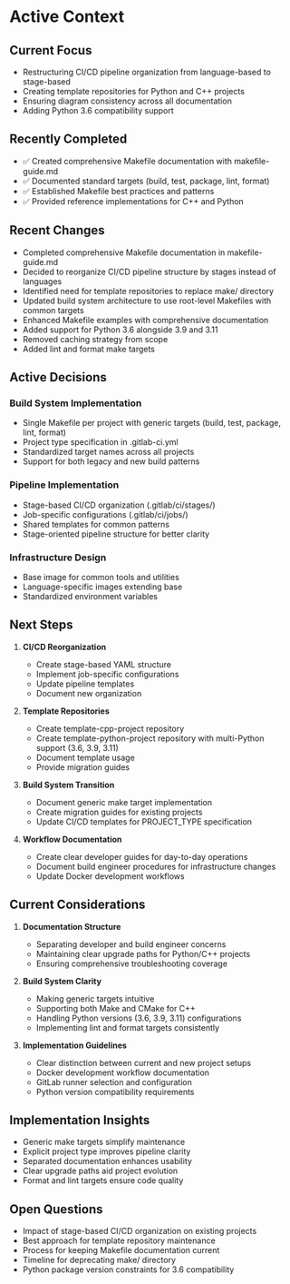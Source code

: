# Active Context

## Current Focus
- Restructuring CI/CD pipeline organization from language-based to stage-based
- Creating template repositories for Python and C++ projects
- Ensuring diagram consistency across all documentation
- Adding Python 3.6 compatibility support

## Recently Completed
- ✅ Created comprehensive Makefile documentation with makefile-guide.md
- ✅ Documented standard targets (build, test, package, lint, format)
- ✅ Established Makefile best practices and patterns
- ✅ Provided reference implementations for C++ and Python

## Recent Changes
- Completed comprehensive Makefile documentation in makefile-guide.md
- Decided to reorganize CI/CD pipeline structure by stages instead of languages
- Identified need for template repositories to replace make/ directory
- Updated build system architecture to use root-level Makefiles with common targets
- Enhanced Makefile examples with comprehensive documentation
- Added support for Python 3.6 alongside 3.9 and 3.11
- Removed caching strategy from scope
- Added lint and format make targets

## Active Decisions

### Build System Implementation
- Single Makefile per project with generic targets (build, test, package, lint, format)
- Project type specification in .gitlab-ci.yml
- Standardized target names across all projects
- Support for both legacy and new build patterns

### Pipeline Implementation
- Stage-based CI/CD organization (.gitlab/ci/stages/)
- Job-specific configurations (.gitlab/ci/jobs/)
- Shared templates for common patterns
- Stage-oriented pipeline structure for better clarity

### Infrastructure Design
- Base image for common tools and utilities
- Language-specific images extending base
- Standardized environment variables

## Next Steps
1. **CI/CD Reorganization**
   - Create stage-based YAML structure
   - Implement job-specific configurations
   - Update pipeline templates
   - Document new organization

2. **Template Repositories**
   - Create template-cpp-project repository
   - Create template-python-project repository with multi-Python support (3.6, 3.9, 3.11)
   - Document template usage
   - Provide migration guides

2. **Build System Transition**
   - Document generic make target implementation
   - Create migration guides for existing projects
   - Update CI/CD templates for PROJECT_TYPE specification

3. **Workflow Documentation**
   - Create clear developer guides for day-to-day operations
   - Document build engineer procedures for infrastructure changes
   - Update Docker development workflows

## Current Considerations
1. **Documentation Structure**
   - Separating developer and build engineer concerns
   - Maintaining clear upgrade paths for Python/C++ projects
   - Ensuring comprehensive troubleshooting coverage

2. **Build System Clarity**
   - Making generic targets intuitive
   - Supporting both Make and CMake for C++
   - Handling Python versions (3.6, 3.9, 3.11) configurations
   - Implementing lint and format targets consistently

3. **Implementation Guidelines**
   - Clear distinction between current and new project setups
   - Docker development workflow documentation
   - GitLab runner selection and configuration
   - Python version compatibility requirements

## Implementation Insights
- Generic make targets simplify maintenance
- Explicit project type improves pipeline clarity
- Separated documentation enhances usability
- Clear upgrade paths aid project evolution
- Format and lint targets ensure code quality

## Open Questions
- Impact of stage-based CI/CD organization on existing projects
- Best approach for template repository maintenance
- Process for keeping Makefile documentation current
- Timeline for deprecating make/ directory
- Python package version constraints for 3.6 compatibility
